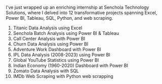  I've just wrapped up an enriching internship at Senchola Technology Solutions, 
    where I delved into 12 transformative projects spanning 
    Excel, Power BI, Tableau, SQL, Python, and web scraping. 
    
1. Titanic Data Analysis using Excel
2. Senchola Batch Analysis using Power BI & Tableau
3. Call Center Analysis with Power BI
4. Churn Data Analysis using Power BI
5. Adventure Work Dashboard with Power BI
6. IPL Data Analysis (2008-2023) using Power BI
7. Global YouTube Statistics using Power BI
8. Indian Economy (1960-2020) Dashboard with Power BI
9. Zomato Data Analysis with SQL 
10. IMDb Web Scraping with Python web scrapping
